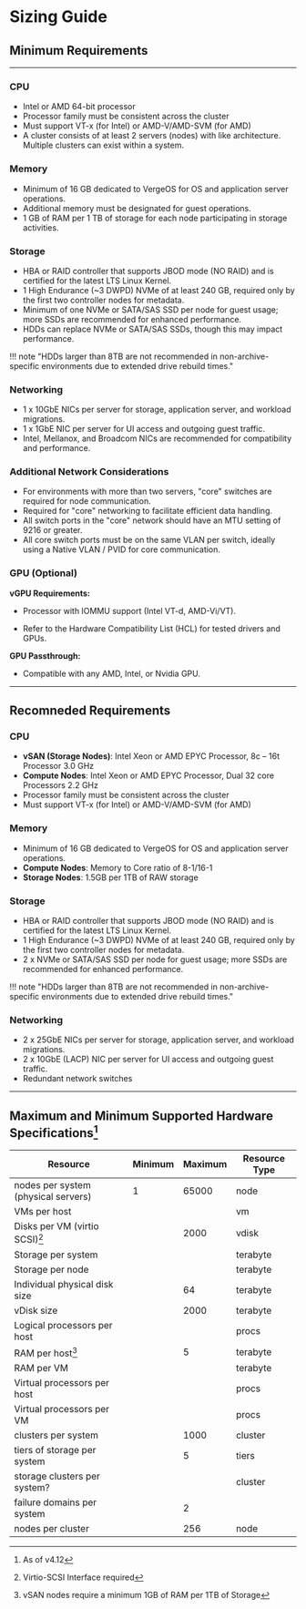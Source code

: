 # Sizing Guide 

## Minimum Requirements
---
### CPU
- Intel or AMD 64-bit processor
- Processor family must be consistent across the cluster
- Must support VT-x (for Intel) or AMD-V/AMD-SVM (for AMD)
- A cluster consists of at least 2 servers (nodes) with like architecture. Multiple clusters can exist within a system.

### Memory
- Minimum of 16 GB dedicated to VergeOS for OS and application server operations.
- Additional memory must be designated for guest operations.
- 1 GB of RAM per 1 TB of storage for each node participating in storage activities.

### Storage
- HBA or RAID controller that supports JBOD mode (NO RAID) and is certified for the latest LTS Linux Kernel.
- 1 High Endurance (~3 DWPD) NVMe of at least 240 GB, required only by the first two controller nodes for metadata.
- Minimum of one NVMe or SATA/SAS SSD per node for guest usage; more SSDs are recommended for enhanced performance.
- HDDs can replace NVMe or SATA/SAS SSDs, though this may impact performance. 

!!! note "HDDs larger than 8TB are not recommended in non-archive-specific environments due to extended drive rebuild times."

### Networking
- 1 x 10GbE NICs per server for storage, application server, and workload migrations.
- 1 x 1GbE NIC per server for UI access and outgoing guest traffic.
- Intel, Mellanox, and Broadcom NICs are recommended for compatibility and performance.

### Additional Network Considerations
- For environments with more than two servers, "core" switches are required for node communication.
- Required for "core" networking to facilitate efficient data handling.
- All switch ports in the "core" network should have an MTU setting of 9216 or greater.
- All core switch ports must be on the same VLAN per switch, ideally using a Native VLAN / PVID for core communication.

### GPU (Optional)
**vGPU Requirements:**

  - Processor with IOMMU support (Intel VT-d, AMD-Vi/VT).

  - Refer to the Hardware Compatibility List (HCL) for tested drivers and GPUs.

**GPU Passthrough:**

  - Compatible with any AMD, Intel, or Nvidia GPU.

---

## Recomneded Requirements

### CPU
- **vSAN (Storage Nodes)**: Intel Xeon or AMD EPYC Processor, 8c – 16t Processor 3.0 GHz
- **Compute Nodes**: Intel Xeon or AMD EPYC Processor, Dual 32 core Processors 2.2 GHz
- Processor family must be consistent across the cluster
- Must support VT-x (for Intel) or AMD-V/AMD-SVM (for AMD)

### Memory
- Minimum of 16 GB dedicated to VergeOS for OS and application server operations.
- **Compute Nodes**: Memory to Core ratio of 8-1/16-1
- **Storage Nodes**: 1.5GB per 1TB of RAW storage

### Storage
- HBA or RAID controller that supports JBOD mode (NO RAID) and is certified for the latest LTS Linux Kernel.
- 1 High Endurance (~3 DWPD) NVMe of at least 240 GB, required only by the first two controller nodes for metadata.
- 2 x NVMe or SATA/SAS SSD per node for guest usage; more SSDs are recommended for enhanced performance.

!!! note "HDDs larger than 8TB are not recommended in non-archive-specific environments due to extended drive rebuild times."

### Networking
- 2 x 25GbE NICs per server for storage, application server, and workload migrations.
- 2 x 10GbE (LACP) NIC per server for UI access and outgoing guest traffic.
- Redundant network switches

---
## Maximum and Minimum Supported Hardware Specifications[^1]

| Resource                        | Minimum | Maximum | Resource Type |
|---------------------------------|---------|---------|---------------|
| nodes per system (physical servers) |   1 | 65000   | node          |
| VMs per host                    |         |         | vm            |
| Disks per VM (virtio SCSI)[^3]  |         | 2000    | vdisk         |
| Storage per system              |         |         | terabyte      |
| Storage per node                |         |         | terabyte      |
| Individual physical disk size   |         | 64      | terabyte      |
| vDisk size                      |         | 2000    | terabyte      |
| Logical processors per host     |         |         | procs         |
| RAM per host[^2]                    |         | 5       | terabyte      |
| RAM per VM                      |         |         | terabyte      |
| Virtual processors per host     |         |         | procs         |
| Virtual processors per VM       |         |         | procs         |
| clusters per system             |         | 1000    | cluster       |
| tiers of storage per system     |         | 5       | tiers         |
| storage clusters per system?    |         |         | cluster       |
| failure domains per system      |         | 2       |               |
| nodes per cluster               |         | 256     | node          |


[^1]: As of v4.12
[^2]: vSAN nodes require a minimum 1GB of RAM per 1TB of Storage
[^3]: Virtio-SCSI Interface required